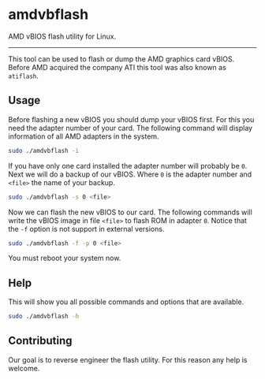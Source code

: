 # amdvbflash

AMD vBIOS flash utility for Linux.

---

This tool can be used to flash or dump the AMD graphics card vBIOS.
Before AMD acquired the company ATI this tool was also known as `atiflash`.

## Usage

Before flashing a new vBIOS you should dump your vBIOS first.
For this you need the adapter number of your card.
The following command will display information of all AMD adapters in the system.

```sh
sudo ./amdvbflash -i
```

If you have only one card installed the adapter number will probably be `0`.
Next we will do a backup of our vBIOS. Where `0` is the adapter number and `<file>` the name of your backup.

```sh
sudo ./amdvbflash -s 0 <file>
```

Now we can flash the new vBIOS to our card.
The following commands will write the vBIOS image in file `<file>` to flash ROM in adapter `0`. Notice that the `-f` option is not support in external versions.

```sh
sudo ./amdvbflash -f -p 0 <file>
```

You must reboot your system now.

## Help

This will show you all possible commands and options that are available.

```sh
sudo ./amdvbflash -h
```

## Contributing

Our goal is to reverse engineer the flash utility. For this reason any help is welcome.
